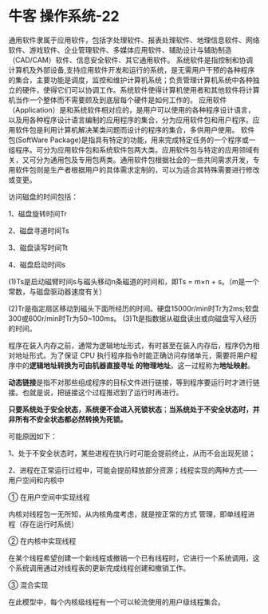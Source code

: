 # 牛客 操作系统-22

通用软件隶属于应用软件，包括字处理软件、报表处理软件、地理信息软件、网络软件、游戏软件、企业管理软件、多媒体应用软件、辅助设计与辅助制造（CAD/CAM）软件、信息安全软件、其它通用软件。 系统软件是指控制和协调计算机及外部设备,支持应用软件开发和运行的系统，是无需用户干预的各种程序的集合，主要功能是调度，监控和维护计算机系统；负责管理计算机系统中各种独立的硬件，使得它们可以协调工作。系统软件使得计算机使用者和其他软件将计算机当作一个整体而不需要顾及到底层每个硬件是如何工作的。 应用软件（Application）是和系统软件相对应的，是用户可以使用的各种程序设计语言，以及用各种程序设计语言编制的应用程序的集合，分为应用软件包和用户程序。应用软件包是利用计算机解决某类问题而设计的程序的集合，多供用户使用。 软件包(SoftWare Package)是指具有特定的功能，用来完成特定任务的一个程序或一组程序。可分为应用软件包和系统软件包两大类。应用软件包与特定的应用领域有关，又可分为通用包及专用包两类。通用软件包根据社会的一些共同需求开发，专用软件包则是生产者根据用户的具体需求定制的，可以为适合其特殊需要进行修改或变更。

访问磁盘的时间包括：

  1、磁盘旋转时间Tr

  2、磁盘寻道时间Ts

  3、磁盘读写时间Tt

  4、磁盘启动时间s

(1)Ts是启动磁臂时间s与磁头移动n条磁道的时间和，即Ts = m×n + s。（m是一个常数，与磁盘驱动器速度有关）

(2)Tr是指定扇区移动到磁头下面所经历的时间。硬盘15000r/min时Tr为2ms;软盘300或600r/min时Tr为50~100ms。
(3)Tt是指数据从磁盘读出或向磁盘写入经历的时间。

程序在装入内存之前，通常为逻辑地址形式，有时甚至在装入内存后，程序仍为相对地址形式。为了保证 CPU 执行程序指令时能正确访问存储单元，需要将用户程序中的**逻辑地址转换为可由机器直接寻址 的物理地址**，这一过程称为**地址映射**。

**动态链接**是指不对那些组成程序的目标文件进行链接，等到程序要运行时才进行链接。也就是说，把链接这个过程推迟到了运行时再进行。

**只要系统处于安全状态，系统便不会进入死锁状态**；**当系统处于不安全状态时，并非所有不安全状态都必然转换为死锁。**

可能原因如下：

1、处于不安全状态时，某些进程在执行时可能会提前终止，从而不会出现死锁；

2、进程在正常运行过程中，可能会提前释放部分资源；线程实现的两种方式——用户空间和内核中

① 在用户空间中实现线程

内核对线程包一无所知，从内核角度考虑，就是按正常的方式 管理，即单线程进程（存在运行时系统）

② 在内核中实现线程

在某个线程希望创建一个新线程或撤销一个已有线程时，它进行一个系统调用，这个系统调用通过对线程表的更新完成线程创建和撤销工作。

③ 混合实现

在此模型中，每个内核级线程有一个可以轮流使用的用户级线程集合。